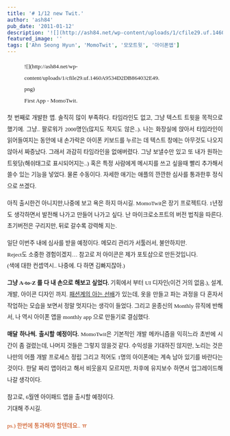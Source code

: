 ```yaml
---
title: '# 1/12 new Twit.'
author: 'ash84'
pub_date: '2011-01-12'
description: '![](http://ash84.net/wp-content/uploads/1/cfile29.uf.1460A9534D2DB864032E49.png)'
featured_image: ''
tags: ['Ahn Seong Hyun', 'MomoTwit', '모모트윗', '아이폰앱']
---
```



<div style="text-align: justify; line-height: 2;"><span style="font-size: 10pt;"><span style="font-family: Dotum;"><span style="font-size: 10pt;">  
<figure class="wp-caption aligncenter" style="width: 320px">![](http://ash84.net/wp-content/uploads/1/cfile29.uf.1460A9534D2DB864032E49.png)<figcaption class="wp-caption-text">First App - MomoTwit.</figcaption></figure></span></span></span><span style="font-size: 10pt;"><span style="font-family: Dotum;"><span style="font-size: 10pt;">첫 번째로 개발한 앱. 솔직히 많이 부족하다. 타임라인도 없고, 그냥 텍스트 트윗을 목적으로 했기에. 그냥.. 팔로워가 2000명인(많지도 적지도 않은..). 나는 화장실에 앉아서 타임라인이 읽어들여지는 동안에 내 손가락은 아이폰 키보드를 누르는 데 텍스트 창에는 아무것도 나오지 않아서 짜증났다. 그래서 과감히 타임라인을 없애버렸다. 그냥 보낼수만 있고 또 내가 원하는 트윗당(해쉬태그로 표시되어지는..) 혹은 특정 사람에게 메시지를 쓰고 싶을때 빨리 추가해서 쓸수 있는 기능을 넣었다. 물론 수동이다. 자세한 애기는 애플의 깐깐한 심사를 통과한후 정식으로 쓰겠다.

</span></span></span><span style="font-size: 10pt;"><span style="font-family: Dotum;"><span style="font-size: 10pt;">아직 출시한건 아니지만,나중에 보고 욕은 하지 마시길. MomoTwit은 장기 프로젝트다. 1년정도 생각하면서 발전해 나가고 만들어 나가고 싶다. 난 마이크로소프트의 버전 법칙을 따른다. 초기버전은 구리지만, 뒤로 갈수록 강력해 지는. </span></span></span>

<span style="font-size: 10pt;"><span style="font-family: Dotum;"><span style="font-size: 10pt;">일단 이번주 내에 심사를 받을 예정이다. 메모리 관리가 서툴러서, 불안하지만.</span></span></span>  
<span style="font-size: 10pt;"><span style="font-family: Dotum;"><span style="font-size: 10pt;">Reject도 소중한 경험이겠지… 참고로 저 아이콘은 제가 포토샵으로 만든것입니다.   
 (색에 대한 컨셉역시.. 나중에. 다 하면 김빠지잖아.)</span></span></span>

<span style="font-size: 10pt;"><span style="font-family: Dotum;"><span style="font-size: 10pt;"><span style="font-weight: bold;">그냥 A-to-Z 를 다 내 손으로 해보고 싶었다.</span> 기획에서 부터 UI 디자인(이건 거의 없음.), 설계, 개발, 아이콘 디자인 까지. [패션계의 아는 선배](http://blog.naver.com/anteok "[http://blog.naver.com/anteok]로 이동합니다.")가 있는데, 옷을 만들고 파는 과정을 다 혼자서 작업하는 모습을 보면서 정말 멋지다는 생각이 들었다. 그리고 윤종신의 Monthly 뮤직에 반해서, 나 역시 아이폰 앱을 monthly app 으로 만들기로 결심했다. </span></span></span>

<span style="font-size: 10pt;"><span style="font-family: Dotum;"><span style="font-size: 10pt;"><span style="font-weight: bold;">매달 하나씩. 출시할 예정이다. </span>MomoTwit은 기본적인 개발 메카니즘을 익히느라 초반에 시간이 좀 걸렸는데, 나머지 것들은 그렇지 않을것 같다. 수익성을 기대하진 않지만, 노리는 것은 나만의 어플 개발 프로세스 정립 그리고 적어도 1명의 아이폰에는 계속 남아 있기를 바란다는 것이다. 한달 짜리 앱이라고 해서 비웃을지 모르지만, 차후에 유지보수 하면서 업그레이드해 나갈 생각이다. </span></span></span>

<span style="font-size: 10pt;"><span style="font-family: Dotum;"><span style="font-size: 10pt;">참고로, 6월엔 아이패드 앱을 출시할 예정이다. </span></span></span>  
<span style="font-size: 10pt;"><span style="font-family: Dotum;"><span style="font-size: 10pt;">기대해 주시길. </span></span></span>

<span style="font-size: 10pt; color: rgb(200, 66, 5);"><span style="font-family: Dotum;"><span style="font-size: 10pt;">ps.) 한번에 통과해야 할텐데요.. ㅠ </span></span></span>

</div>

